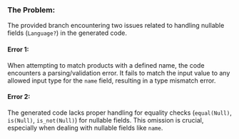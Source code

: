 ### The Problem:

The provided branch encountering two issues related to handling nullable fields (`Language?`) in the generated code.

#### Error 1:

When attempting to match products with a defined name, the code encounters a parsing/validation error. It fails to match the input value to any allowed input type for the `name` field, resulting in a type mismatch error.

#### Error 2:

The generated code lacks proper handling for equality checks (`equal(Null)`, `is(Null)`, `is_not(Null)`) for nullable fields. This omission is crucial, especially when dealing with nullable fields like `name`.
